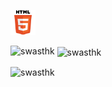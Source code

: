  <img src="https://raw.githubusercontent.com/devicons/devicon/master/icons/html5/html5-original-wordmark.svg" alt="html5" width="40" height="40"/> </a> </p>

<p><img align="left" src="https://github-readme-stats.vercel.app/api/top-langs?username=swasthk&show_icons=true&locale=en&layout=compact" alt="swasthk" /></p>

<p>&nbsp;<img align="center" src="https://github-readme-stats.vercel.app/api?username=swasthk&show_icons=true&locale=en" alt="swasthk" /></p>
<p><img align="center" src="https://github-readme-streak-stats.herokuapp.com/?user=swasthk&" alt="swasthk" /></p>
